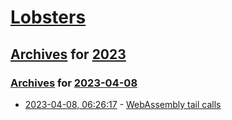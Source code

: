 # [Lobsters](../../../README.md)

## [Archives](../../index.md) for [2023](../index.md)

### [Archives](../../index.md) for [2023-04-08](index.md)

* [2023-04-08, 06:26:17](https://lobste.rs/s/n95ptb/webassembly_tail_calls) - [WebAssembly tail calls](https://v8.dev/blog/wasm-tail-call)
